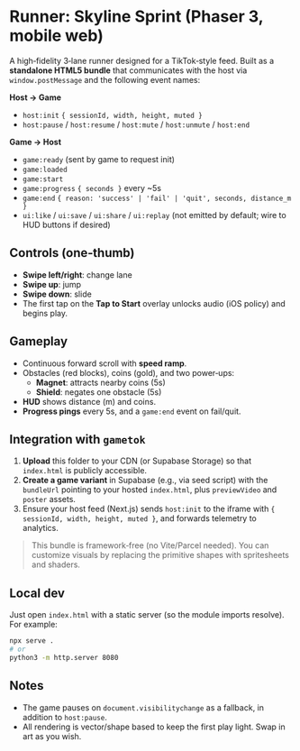 # Runner: Skyline Sprint (Phaser 3, mobile web)

A high‑fidelity 3‑lane runner designed for a TikTok‑style feed. Built as a **standalone HTML5 bundle** that communicates with the host via `window.postMessage` and the following event names:

**Host → Game**
- `host:init` `{ sessionId, width, height, muted }`
- `host:pause` / `host:resume` / `host:mute` / `host:unmute` / `host:end`

**Game → Host**
- `game:ready` (sent by game to request init)
- `game:loaded`
- `game:start`
- `game:progress` `{ seconds }` every ~5s
- `game:end` `{ reason: 'success' | 'fail' | 'quit', seconds, distance_m }`
- `ui:like` / `ui:save` / `ui:share` / `ui:replay` (not emitted by default; wire to HUD buttons if desired)

## Controls (one‑thumb)

- **Swipe left/right**: change lane
- **Swipe up**: jump
- **Swipe down**: slide
- The first tap on the **Tap to Start** overlay unlocks audio (iOS policy) and begins play.

## Gameplay

- Continuous forward scroll with **speed ramp**.
- Obstacles (red blocks), coins (gold), and two power‑ups:
  - **Magnet**: attracts nearby coins (5s)
  - **Shield**: negates one obstacle (5s)
- **HUD** shows distance (m) and coins.
- **Progress pings** every 5s, and a `game:end` event on fail/quit.

## Integration with `gametok`

1. **Upload** this folder to your CDN (or Supabase Storage) so that `index.html` is publicly accessible.
2. **Create a game variant** in Supabase (e.g., via seed script) with the `bundleUrl` pointing to your hosted `index.html`, plus `previewVideo` and `poster` assets.
3. Ensure your host feed (Next.js) sends `host:init` to the iframe with `{ sessionId, width, height, muted }`, and forwards telemetry to analytics.

> This bundle is framework‑free (no Vite/Parcel needed). You can customize visuals by replacing the primitive shapes with spritesheets and shaders.

## Local dev

Just open `index.html` with a static server (so the module imports resolve). For example:

```bash
npx serve .
# or
python3 -m http.server 8080
```

## Notes

- The game pauses on `document.visibilitychange` as a fallback, in addition to `host:pause`.
- All rendering is vector/shape based to keep the first play light. Swap in art as you wish.
